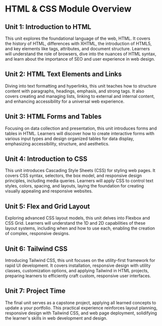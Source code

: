 # HTML & CSS Module Overview

## Unit 1: Introduction to HTML

This unit explores the foundational language of the web, HTML. It covers the history of HTML, differences with XHTML, the introduction of HTML5, and key elements like tags, attributes, and document structure. Learners will understand the role of browsers, dive into the nuances of HTML syntax, and learn about the importance of SEO and user experience in web design.

## Unit 2: HTML Text Elements and Links

Diving into text formatting and hyperlinks, this unit teaches how to structure content with paragraphs, headings, emphasis, and strong tags. It also covers creating and managing lists, linking to external and internal content, and enhancing accessibility for a universal web experience.

## Unit 3: HTML Forms and Tables

Focusing on data collection and presentation, this unit introduces forms and tables in HTML. Learners will discover how to create interactive forms with various input types and design organized tables for data display, emphasizing accessibility, structure, and aesthetics.

## Unit 4: Introduction to CSS

This unit introduces Cascading Style Sheets (CSS) for styling web pages. It covers CSS syntax, selectors, the box model, and responsive design principles, including media queries. Learners will apply CSS to control text styles, colors, spacing, and layouts, laying the foundation for creating visually appealing and responsive websites.

## Unit 5: Flex and Grid Layout

Exploring advanced CSS layout models, this unit delves into Flexbox and CSS Grid. Learners will understand the 1D and 2D capabilities of these layout systems, including when and how to use each, enabling the creation of complex, responsive designs.

## Unit 6: Tailwind CSS

Introducing Tailwind CSS, this unit focuses on the utility-first framework for rapid UI development. It covers installation, responsive design with utility classes, customization options, and applying Tailwind in HTML projects, preparing learners to efficiently craft custom, responsive user interfaces.

## Unit 7: Project Time

The final unit serves as a capstone project, applying all learned concepts to update a your portfolio. This practical experience reinforces layout planning, responsive design with Tailwind CSS, and web page deployment, solidifying the learner's skills in web development and design.
